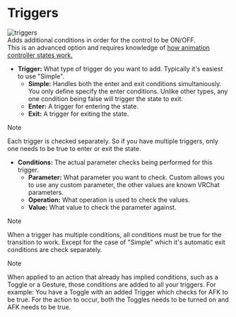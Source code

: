 # Triggers

![triggers](~/images/option-triggers.png)  
Adds additional conditions in order for the control to be ON/OFF.  
This is an advanced option and requires knowledge of [how animation controller states work.](https://docs.unity3d.com/Manual/class-AnimatorController.html)  

- **Trigger:** What type of trigger do you want to add.  Typically it's easiest to use "Simple".
	- **Simple:** Handles both the enter and exit conditions simultaniously.  You only define specify the enter conditions.  Unlike other types, any one condition being false will trigger the state to exit.
	- **Enter:** A trigger for entering the state.
	- **Exit:** A trigger for exiting the state.
	
> [!NOTE]
> Each trigger is checked separately.  So if you have multiple triggers, only one needs to be true to enter or exit the state.
	
- **Conditions:** The actual parameter checks being performed for this trigger.
	- **Parameter:** What parameter you want to check. Custom allows you to use any custom parameter, the other values are known VRChat parameters.
	- **Operation:** What operation is used to check the values.
	- **Value:** What value to check the parameter against.

> [!NOTE]
> When a trigger has multiple conditions, all conditions must be true for the transition to work. Except for the case of "Simple" which it's automatic exit conditions are check separately.

> [!NOTE]
> When applied to an action that already has implied conditions, such as a Toggle or a Gesture, those conditions are added to all your triggers.  For example: You have a Toggle with an added Trigger which checks for AFK to be true.  For the action to occur, both the Toggles needs to be turned on and AFK needs to be true.